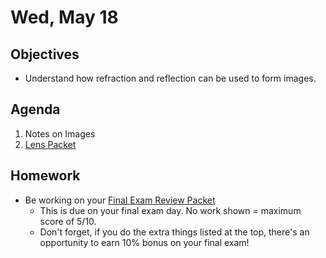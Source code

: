 Wed, May 18
=========      
  
Objectives    
------------    
- Understand how refraction and reflection can be used to form images.
   
Agenda      
---------      
1. Notes on Images
2. [Lens Packet](https://avon.schoology.com/course/5138386920/materials/gp/5944895242)
  
Homework    
-------------      
  
- Be working on your [Final Exam Review Packet][rev]
	- This is due on your final exam day.  No work shown = maximum score of 5/10.
	- Don't forget, if you do the extra things listed at the top, there's an opportunity to earn 10% bonus on your final exam!


[rev]: https://avon.schoology.com/course/5138386920/materials/gp/5929859920
<!--stackedit_data:
eyJoaXN0b3J5IjpbLTM4ODQxNTg5MSwxNzMzNTA1NzQyLC0zMD
Y2MTg0MjQsOTc1MjQyMjksMTQ4NTg0Njc0MywtMTgyNDA4NTg1
MCwtMTc3OTAyNTk2MCwyMTI1OTc3Njc0LDEzNDYwNTM2MjUsLT
Y5OTUwODcyNiwxODU1MDY4MTUyLC0xMTE1MDAyNDcyLC0xNzM5
MTA3MjM5LC00MDAwOTg4OSw1MTg4NjM3OTEsMTIzMjk4MDkwOC
wtMTc1NDcxMzE4MSwxNzQ0OTYwNTUxLDIwMjM1NDg3MzUsLTE0
NDI3OTQyNzFdfQ==
-->